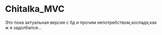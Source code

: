 # Chitalka_MVC
Это пока актуальная версия с бд и прочим непотребством,хоспадя,как ж я задолбался...
